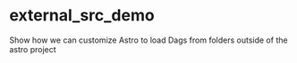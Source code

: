 # external_src_demo
Show how we can customize Astro to load Dags from folders outside of the astro project
